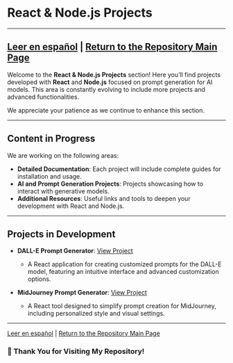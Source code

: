 # React & Node.js Projects

---
[Leer en español](README-es.md) | [Return to the Repository Main Page](../README.md)
---

Welcome to the **React & Node.js Projects** section! Here you’ll find projects developed with **React** and **Node.js** focused on prompt generation for AI models. This area is constantly evolving to include more projects and advanced functionalities.

We appreciate your patience as we continue to enhance this section.

---

## Content in Progress

We are working on the following areas:

- **Detailed Documentation**: Each project will include complete guides for installation and usage.
- **AI and Prompt Generation Projects**: Projects showcasing how to interact with generative models.
- **Additional Resources**: Useful links and tools to deepen your development with React and Node.js.

---

## Projects in Development

- **DALL-E Prompt Generator**: [View Project](https://carloslhg.github.io/dall-e-prompt-generator)
   - A React application for creating customized prompts for the DALL-E model, featuring an intuitive interface and advanced customization options.

- **MidJourney Prompt Generator**: [View Project](https://carloslhg.github.io/midjourney-prompt-generator)
   - A React tool designed to simplify prompt creation for MidJourney, including personalized style and visual settings.

---

[Leer en español](README-es.md) | [Return to the Repository Main Page](../)

### 🙏 Thank You for Visiting My Repository!



